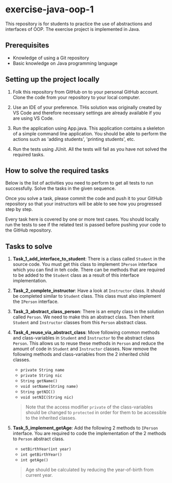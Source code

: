 # exercise-java-oop-1

This repository is for students to practice the use of abstractions and interfaces of OOP. The exercise project is implemented in Java.

## Prerequisites

* Knowledge of using a Git repository
* Basic knowledge on Java programming language

## Setting up the project locally

1. Folk this repository from GitHub on to your personal GitHub account. Clone the code from your repository to your local computer.

1. Use an IDE of your preference. THis solution was originally created by VS Code and therefore necessary settings are already available if you are using VS Code.

1. Run the application using App.java. This application contains a skeleton of a simple command line application. You should be able to perform the actions such as 'adding students', 'printing students', etc.

1. Run the tests using JUnit. All the tests will fail as you have not solved the required tasks.

## How to solve the required tasks

Below is the list of activities you need to perform to get all tests to run successfully. Solve the tasks in the given sequence.

Once you solve a task, please commit the code and push it to your GitHub repository so that your instructors will be able to see how you progressed step by step.

Every task here is covered by one or more test cases. You should locally run the tests to see if the related test is passed before pushing your code to the GitHub repository.

## Tasks to solve

1. **Task_1_add_interface_to_student**: There is a class called ```Student``` in the source code. You must get this class to implement ```IPerson``` interface which you can find in teh code. There can be methods that are required to be added to the ```Student``` class as a result of this interface implementation.

1. **Task_2_complete_instructor**: Have a look at ```Instructor``` class. It should be completed similar to ```Student``` class. This class must also implement the ```IPerson``` interface.

1. **Task_3_abstract_class_person**: There is an empty class in the solution called ```Person```. We need to make this an abstract class. Then inherit ```Student``` and ```Instructor``` classes from this ```Person``` abstract class.

1. **Task_4_reuse_via_abstract_class**: Move following common methods and class-variables in ```Student``` and ```Instructor``` to the abstract class ```Person```. This allows us to reuse these methods in ```Person``` and reduce the amount of code in ```Student``` and ```Instructor``` classes. Now remove the following methods and class-variables from the 2 inherited child classes.
    * ```private String name```
    * ```private String nic```
    * ```String getName()```
    * ```void setName(String name)```
    * ```String getNIC()```
    * ```void setNIC(String nic)```  

    > Note that the access modifier ```private``` of the class-variables should be changed to ```protected``` in order for them to be accessible to the inherited classes.

1. **Task_5_implement_getAge**: Add the following 2 methods to ```IPerson``` interface. You are required to code the implementation of the 2 methods to ```Person``` abstract class.
    * ```setBirthYear(int year)```
    * ```int getBirthYear()```
    * ```int getAge()```

    > Age should be calculated by reducing the year-of-birth from current year.

